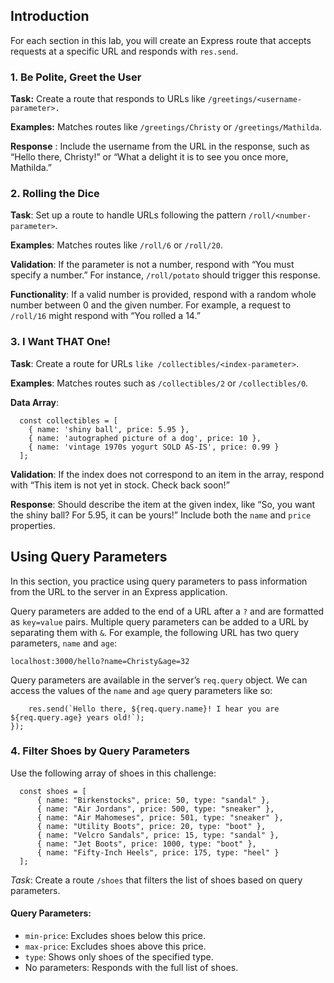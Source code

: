 ## Introduction
For each section in this lab, you will create an Express route that accepts requests at a specific URL and responds with `res.send`.

### 1. Be Polite, Greet the User
**Task:** Create a route that responds to URLs like `/greetings/<username-parameter>.`

**Examples:** Matches routes like `/greetings/Christy` or `/greetings/Mathilda`.

**Response** : Include the username from the URL in the response, such as “Hello there, Christy!” or “What a delight it is to see you once more, Mathilda.”

### 2. Rolling the Dice
**Task**: Set up a route to handle URLs following the pattern `/roll/<number-parameter>`.

**Examples**: Matches routes like `/roll/6` or `/roll/20`.

**Validation**: If the parameter is not a number, respond with “You must specify a number.” For instance, `/roll/potato` should trigger this response.

**Functionality**: If a valid number is provided, respond with a random whole number between 0 and the given number. For example, a request to `/roll/16` might respond with “You rolled a 14.”

### 3. I Want THAT One!
**Task**: Create a route for URLs `like /collectibles/<index-parameter>`.

**Examples**: Matches routes such as `/collectibles/2` or `/collectibles/0`.

**Data Array**:
```
  const collectibles = [
    { name: 'shiny ball', price: 5.95 },
    { name: 'autographed picture of a dog', price: 10 },
    { name: 'vintage 1970s yogurt SOLD AS-IS', price: 0.99 }
  ];
```
**Validation**: If the index does not correspond to an item in the array, respond with “This item is not yet in stock. Check back soon!”

**Response**: Should describe the item at the given index, like “So, you want the shiny ball? For 5.95, it can be yours!” Include both the `name` and `price` properties.

## Using Query Parameters
In this section, you practice using query parameters to pass information from the URL to the server in an Express application.

Query parameters are added to the end of a URL after a `?` and are formatted as `key=value` pairs. Multiple query parameters can be added to a URL by separating them with `&`. For example, the following URL has two query parameters, `name` and `age`:

`localhost:3000/hello?name=Christy&age=32`

Query parameters are available in the server’s `req.query` object. We can access the values of the `name` and `age` query parameters like so:

```app.get('/hello', (req, res) => {
    res.send(`Hello there, ${req.query.name}! I hear you are ${req.query.age} years old!`);
});
```
### 4. Filter Shoes by Query Parameters
Use the following array of shoes in this challenge:
```
  const shoes = [
      { name: "Birkenstocks", price: 50, type: "sandal" },
      { name: "Air Jordans", price: 500, type: "sneaker" },
      { name: "Air Mahomeses", price: 501, type: "sneaker" },
      { name: "Utility Boots", price: 20, type: "boot" },
      { name: "Velcro Sandals", price: 15, type: "sandal" },
      { name: "Jet Boots", price: 1000, type: "boot" },
      { name: "Fifty-Inch Heels", price: 175, type: "heel" }
  ];
```
*Task*: Create a route `/shoes` that filters the list of shoes based on query parameters.

#### Query Parameters:

* `min-price`: Excludes shoes below this price.
* `max-price`: Excludes shoes above this price.
* `type`: Shows only shoes of the specified type.
* No parameters: Responds with the full list of shoes.